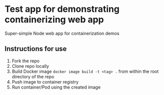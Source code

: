 # Test app for demonstrating containerizing web app

Super-simple Node web app for containerization demos

## Instructions for use

1. Fork the repo 
2. Clone repo locally
3. Build Docker image `docker image build -t <tag> .` from within the root directory of the repo 
4. Push image to container registry
5. Run container/Pod using the created image
